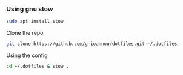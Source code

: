### Using gnu stow

```sh
sudo apt install stow
```

Clone the repo

```sh
git clone https://github.com/g-ioannou/dotfiles.git ~/.dotfiles
```

Using the config

```sh
cd ~/.dotfiles & stow .
```
